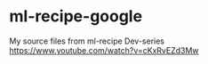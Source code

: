 # ml-recipe-google
My source files from ml-recipe Dev-series https://www.youtube.com/watch?v=cKxRvEZd3Mw
